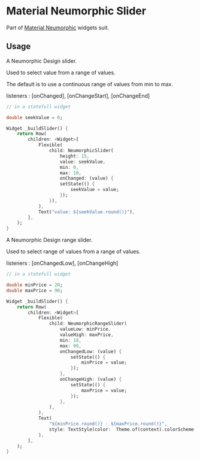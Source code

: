 # Material Neumorphic Slider

Part of [Material Neumorphic](https://github.com/gsmlg-dev/material_neumorphic) widgets suit.

## Usage

A Neumorphic Design slider.

Used to select value from a range of values.

The default is to use a continuous range of values from min to max.

listeners : [onChanged], [onChangeStart], [onChangeEnd]

```dart
// in a statefull widget

double seekValue = 0;

Widget _buildSlider() {
    return Row(
        children: <Widget>[
            Flexible(
                child: NeumorphicSlider(
                    height: 15,
                    value: seekValue,
                    min: 0,
                    max: 10,
                    onChanged: (value) {
                    setState(() {
                        seekValue = value;
                    });
                }),
            ),
            Text("value: ${seekValue.round()}"),
        ],
    );
}
```

A Neumorphic Design range slider.

Used to select range of values from a range of values.

listeners : [onChangedLow], [onChangeHigh]

```dart
// in a statefull widget

double minPrice = 20;
double maxPrice = 90;

Widget _buildSlider() {
    return Row(
        children: <Widget>[
            Flexible(
                child: NeumorphicRangeSlider(
                    valueLow: minPrice,
                    valueHigh: maxPrice,
                    min: 18,
                    max: 99,
                    onChangedLow: (value) {
                        setState(() {
                            minPrice = value;
                        });
                    },
                    onChangeHigh: (value) {
                        setState(() {
                            maxPrice = value;
                        });
                    },
                ),
            ),
            Text(
                "${minPrice.round()} - ${maxPrice.round()}",
                style: TextStyle(color:  Theme.of(context).colorScheme.primary),
            ),
        ],
    );
}
```
